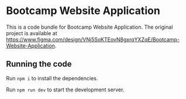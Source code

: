 
  # Bootcamp Website Application

  This is a code bundle for Bootcamp Website Application. The original project is available at https://www.figma.com/design/VNj5SoKTEovN8gxrqYXZqE/Bootcamp-Website-Application.

  ## Running the code

  Run `npm i` to install the dependencies.

  Run `npm run dev` to start the development server.
  